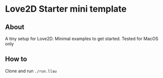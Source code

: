 Love2D Starter mini template
============================

About
-----
A tiny setup for Love2D. Minimal examples to get started. Tested for MacOS only

How to
------
Clone and run `./run.llau`



